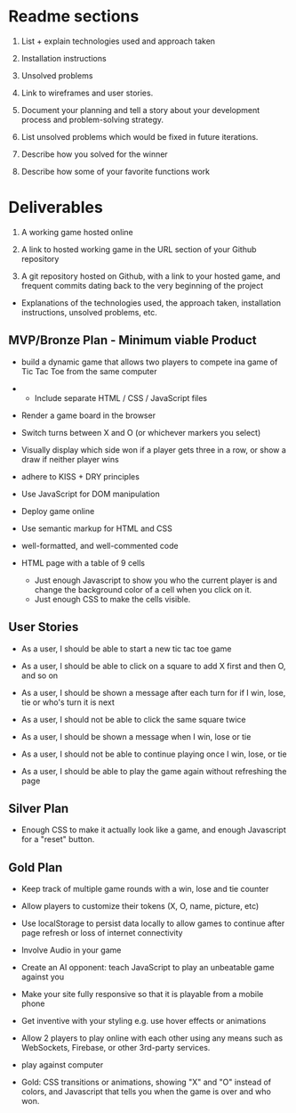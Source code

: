 # Readme sections

1. List + explain technologies used and approach taken

2. Installation instructions

3. Unsolved problems

4. Link to wireframes and user stories.

5. Document your planning and tell a story about your development process and problem-solving strategy.

6. List unsolved problems which would be fixed in future iterations.

7. Describe how you solved for the winner

8. Describe how some of your favorite functions work

# Deliverables

1. A working game hosted online

2. A link to hosted working game in the URL section of your Github repository

3. A git repository hosted on Github, with a link to your hosted game, and frequent commits dating back to the very beginning of the project

- Explanations of the technologies used, the approach taken, installation instructions, unsolved problems, etc.

## MVP/Bronze Plan - Minimum viable Product

- build a dynamic game that allows two players to compete ina game of Tic Tac Toe from the same computer

- - Include separate HTML / CSS / JavaScript files

- Render a game board in the browser

- Switch turns between X and O (or whichever markers you select)

- Visually display which side won if a player gets three in a row, or show a draw if neither player wins

- adhere to KISS + DRY principles

- Use JavaScript for DOM manipulation

- Deploy game online

- Use semantic markup for HTML and CSS

- well-formatted, and well-commented code

- HTML page with a table of 9 cells
  - Just enough Javascript to show you who the current player is and change the background color of a cell when you click on it.
  - Just enough CSS to make the cells visible.

## User Stories

- As a user, I should be able to start a new tic tac toe game

- As a user, I should be able to click on a square to add X first and then O, and so on

- As a user, I should be shown a message after each turn for if I win, lose, tie or who's turn it is next

- As a user, I should not be able to click the same square twice

- As a user, I should be shown a message when I win, lose or tie

- As a user, I should not be able to continue playing once I win, lose, or tie

- As a user, I should be able to play the game again without refreshing the page

## Silver Plan

- Enough CSS to make it actually look like a game, and enough Javascript for a "reset" button.

## Gold Plan

- Keep track of multiple game rounds with a win, lose and tie counter

- Allow players to customize their tokens (X, O, name, picture, etc)

- Use localStorage to persist data locally to allow games to continue after page refresh or loss of internet connectivity

- Involve Audio in your game

- Create an AI opponent: teach JavaScript to play an unbeatable game against you

- Make your site fully responsive so that it is playable from a mobile phone

- Get inventive with your styling e.g. use hover effects or animations

- Allow 2 players to play online with each other using any means such as WebSockets, Firebase, or other 3rd-party services.

- play against computer

- Gold: CSS transitions or animations, showing "X" and "O" instead of colors, and Javascript that tells you when the game is over and who won.
